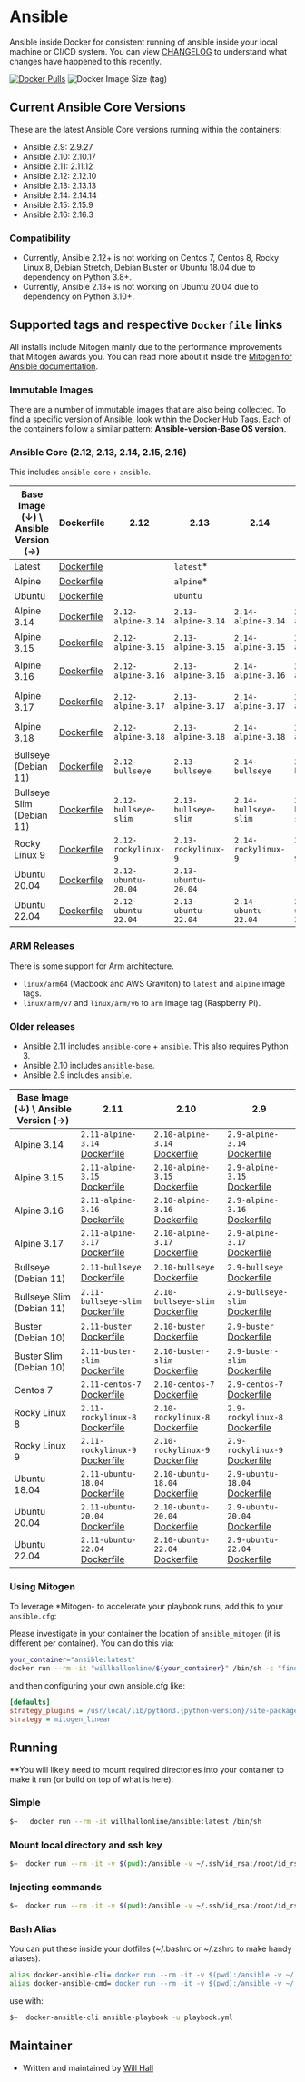 # Ansible

Ansible inside Docker for consistent running of ansible inside your local machine or CI/CD system. You can view [CHANGELOG](https://github.com/willhallonline/docker-ansible/blob/master/CHANGELOG.md) to understand what changes have happened to this recently.

[![Docker Pulls](https://img.shields.io/docker/pulls/willhallonline/ansible.svg "Docker Pulls")][hub] ![Docker Image Size (tag)](https://img.shields.io/docker/image-size/willhallonline/ansible/latest)

## Current Ansible Core Versions

These are the latest Ansible Core versions running within the containers:

- Ansible 2.9: 2.9.27
- Ansible 2.10: 2.10.17
- Ansible 2.11: 2.11.12
- Ansible 2.12: 2.12.10
- Ansible 2.13: 2.13.13
- Ansible 2.14: 2.14.14
- Ansible 2.15: 2.15.9
- Ansible 2.16: 2.16.3

### Compatibility

- Currently, Ansible 2.12+ is not working on Centos 7, Centos 8, Rocky Linux 8, Debian Stretch, Debian Buster or Ubuntu 18.04 due to dependency on Python 3.8+.
- Currently, Ansible 2.13+ is not working on Ubuntu 20.04 due to dependency on Python 3.10+.


## Supported tags and respective ```Dockerfile``` links

All installs include Mitogen mainly due to the performance improvements that Mitogen awards you. You can read more about it inside the [Mitogen for Ansible documentation](https://mitogen.readthedocs.io/en/stable/ansible.html).

### Immutable Images

There are a number of immutable images that are also being collected. To find a specific version of Ansible, look within the [Docker Hub Tags](https://hub.docker.com/r/willhallonline/ansible/tags). Each of the containers follow a similar pattern: **Ansible-version**-**Base OS version**.

### Ansible Core (2.12, 2.13, 2.14, 2.15, 2.16)

This includes `ansible-core` + `ansible`.

| Base Image (↓) \ Ansible Version (→) | Dockerfile                                                                                                              | 2.12                 | 2.13                 | 2.14                 | 2.15                 | 2.16 |
|--------------------------------------|-------------------------------------------------------------------------------------------------------------------------|----------------------|----------------------|----------------------|----------------------|----------------------|
| Latest                               | [Dockerfile](https://github.com/willhallonline/docker-ansible/blob/master/ansible-core/alpine317/Dockerfile)            |                      | `latest`*            |                      |                      |                      |
| Alpine                               | [Dockerfile](https://github.com/willhallonline/docker-ansible/blob/master/ansible-core/alpine317/Dockerfile)            |                      | `alpine`*            |                      |                      |                      |
| Ubuntu                               | [Dockerfile](https://github.com/willhallonline/docker-ansible/blob/master/ansible-core/ubuntu2204/Dockerfile)           |                      | `ubuntu`             |                      |                      |                      |
| Alpine 3.14                          | [Dockerfile](https://github.com/willhallonline/docker-ansible/blob/master/ansible-core/alpine314/Dockerfile)            | `2.12-alpine-3.14`   | `2.13-alpine-3.14`   | `2.14-alpine-3.14`   | `2.15-alpine-3.14`   |  |
| Alpine 3.15                          | [Dockerfile](https://github.com/willhallonline/docker-ansible/blob/master/ansible-core/alpine315/Dockerfile)            | `2.12-alpine-3.15`   | `2.13-alpine-3.15`   | `2.14-alpine-3.15`   | `2.15-alpine-3.15`   |  |
| Alpine 3.16                          | [Dockerfile](https://github.com/willhallonline/docker-ansible/blob/master/ansible-core/alpine316/Dockerfile)            | `2.12-alpine-3.16`   | `2.13-alpine-3.16`   | `2.14-alpine-3.16`   | `2.15-alpine-3.16`   | `2.16-alpine-3.16` |
| Alpine 3.17                          | [Dockerfile](https://github.com/willhallonline/docker-ansible/blob/master/ansible-core/alpine317/Dockerfile)            | `2.12-alpine-3.17`   | `2.13-alpine-3.17`   | `2.14-alpine-3.17`   | `2.15-alpine-3.17`   | `2.16-alpine-3.17` |
| Alpine 3.18                          | [Dockerfile](https://github.com/willhallonline/docker-ansible/blob/master/ansible-core/alpine318/Dockerfile)            | `2.12-alpine-3.18`   | `2.13-alpine-3.18`   | `2.14-alpine-3.18`   | `2.15-alpine-3.18`   | `2.16-alpine-3.18` |
| Bullseye (Debian 11)                 | [Dockerfile](https://github.com/willhallonline/docker-ansible/blob/master/ansible-core/debian-bullseye/Dockerfile)      | `2.12-bullseye`      | `2.13-bullseye`      | `2.14-bullseye`      | `2.15-bullseye`      |  |
| Bullseye Slim (Debian 11)            | [Dockerfile](https://github.com/willhallonline/docker-ansible/blob/master/ansible-core/debian-bullseye-slim/Dockerfile) | `2.12-bullseye-slim` | `2.13-bullseye-slim` | `2.14-bullseye-slim` | `2.15-bullseye-slim` |  |
| Rocky Linux 9                        | [Dockerfile](https://github.com/willhallonline/docker-ansible/blob/master/ansible-core/rocky9/Dockerfile)               | `2.12-rockylinux-9`  | `2.13-rockylinux-9`  | `2.14-rockylinux-9`  | `2.15-rockylinux-9`  |  |
| Ubuntu 20.04                         | [Dockerfile](https://github.com/willhallonline/docker-ansible/blob/master/ansible-core/ubuntu2004/Dockerfile)           | `2.12-ubuntu-20.04`  | `2.13-ubuntu-20.04`  |                      |                      |                      |
| Ubuntu 22.04                         | [Dockerfile](https://github.com/willhallonline/docker-ansible/blob/master/ansible-core/ubuntu2204/Dockerfile)           | `2.12-ubuntu-22.04`  | `2.13-ubuntu-22.04`  | `2.14-ubuntu-22.04`  | `2.15-ubuntu-22.04`  | `2.16-ubuntu-22.04` |

### ARM Releases 

There is some support for Arm architecture.

- `linux/arm64` (Macbook and AWS Graviton) to `latest` and `alpine` image tags.
- `linux/arm/v7` and `linux/arm/v6` to `arm` image tag (Raspberry Pi).

### Older releases

- Ansible 2.11 includes `ansible-core` + `ansible`. This also requires Python 3.
- Ansible 2.10 includes `ansible-base`.
- Ansible 2.9 includes `ansible`.

| Base Image (↓) \ Ansible Version (→) |  2.11                                                                                                                                        |  2.10                                                                                                                                        |  2.9                                                                                                                                   | 
|--------------------------------------|----------------------------------------------------------------------------------------------------------------------------------------------|----------------------------------------------------------------------------------------------------------------------------------------------|----------------------------------------------------------------------------------------------------------------------------------------|
| Alpine 3.14                          | `2.11-alpine-3.14` [Dockerfile](https://github.com/willhallonline/docker-ansible/blob/master/ansible-core/alpine314/Dockerfile)              | `2.10-alpine-3.14` [Dockerfile](https://github.com/willhallonline/docker-ansible/blob/master/ansible-base/alpine314/Dockerfile)              | `2.9-alpine-3.14` [Dockerfile](https://github.com/willhallonline/docker-ansible/blob/master/ansible/alpine314/Dockerfile)              |
| Alpine 3.15                          | `2.11-alpine-3.15` [Dockerfile](https://github.com/willhallonline/docker-ansible/blob/master/ansible-core/alpine315/Dockerfile)              | `2.10-alpine-3.15` [Dockerfile](https://github.com/willhallonline/docker-ansible/blob/master/ansible-base/alpine315/Dockerfile)              | `2.9-alpine-3.15` [Dockerfile](https://github.com/willhallonline/docker-ansible/blob/master/ansible/alpine315/Dockerfile)              |
| Alpine 3.16                          | `2.11-alpine-3.16` [Dockerfile](https://github.com/willhallonline/docker-ansible/blob/master/ansible-core/alpine316/Dockerfile)              | `2.10-alpine-3.16` [Dockerfile](https://github.com/willhallonline/docker-ansible/blob/master/ansible-base/alpine316/Dockerfile)              | `2.9-alpine-3.16` [Dockerfile](https://github.com/willhallonline/docker-ansible/blob/master/ansible/alpine316/Dockerfile)              |
| Alpine 3.17                          | `2.11-alpine-3.17` [Dockerfile](https://github.com/willhallonline/docker-ansible/blob/master/ansible-core/alpine317/Dockerfile)              | `2.10-alpine-3.17` [Dockerfile](https://github.com/willhallonline/docker-ansible/blob/master/ansible-base/alpine317/Dockerfile)              | `2.9-alpine-3.17` [Dockerfile](https://github.com/willhallonline/docker-ansible/blob/master/ansible/alpine317/Dockerfile)              |
| Bullseye (Debian 11)                 | `2.11-bullseye` [Dockerfile](https://github.com/willhallonline/docker-ansible/blob/master/ansible-core/debian-bullseye/Dockerfile)           | `2.10-bullseye` [Dockerfile](https://github.com/willhallonline/docker-ansible/blob/master/ansible-base/debian-bullseye/Dockerfile)           | `2.9-bullseye` [Dockerfile](https://github.com/willhallonline/docker-ansible/blob/master/ansible/debian-bullseye/Dockerfile)           |
| Bullseye Slim (Debian 11)            | `2.11-bullseye-slim` [Dockerfile](https://github.com/willhallonline/docker-ansible/blob/master/ansible-core/debian-bullseye-slim/Dockerfile) | `2.10-bullseye-slim` [Dockerfile](https://github.com/willhallonline/docker-ansible/blob/master/ansible-base/debian-bullseye-slim/Dockerfile) | `2.9-bullseye-slim` [Dockerfile](https://github.com/willhallonline/docker-ansible/blob/master/ansible/debian-bullseye-slim/Dockerfile) |
| Buster (Debian 10)                   | `2.11-buster` [Dockerfile](https://github.com/willhallonline/docker-ansible/blob/master/ansible-core/debian-buster/Dockerfile)               | `2.10-buster` [Dockerfile](https://github.com/willhallonline/docker-ansible/blob/master/ansible-base/debian-buster/Dockerfile)               | `2.9-buster` [Dockerfile](https://github.com/willhallonline/docker-ansible/blob/master/ansible/debian-buster/Dockerfile)               |
| Buster Slim (Debian 10)              | `2.11-buster-slim` [Dockerfile](https://github.com/willhallonline/docker-ansible/blob/master/ansible-core/debian-buster-slim/Dockerfile)     | `2.10-buster-slim` [Dockerfile](https://github.com/willhallonline/docker-ansible/blob/master/ansible-base/debian-buster-slim/Dockerfile)     | `2.9-buster-slim` [Dockerfile](https://github.com/willhallonline/docker-ansible/blob/master/ansible/debian-buster-slim/Dockerfile)     |
| Centos 7                             | `2.11-centos-7` [Dockerfile](https://github.com/willhallonline/docker-ansible/blob/master/ansible-core/centos7/Dockerfile)                   | `2.10-centos-7` [Dockerfile](https://github.com/willhallonline/docker-ansible/blob/master/ansible-base/centos7/Dockerfile)                   | `2.9-centos-7` [Dockerfile](https://github.com/willhallonline/docker-ansible/blob/master/ansible/centos7/Dockerfile)                   |
| Rocky Linux 8                        | `2.11-rockylinux-8` [Dockerfile](https://github.com/willhallonline/docker-ansible/blob/master/ansible-core/rocky8/Dockerfile)                | `2.10-rockylinux-8` [Dockerfile](https://github.com/willhallonline/docker-ansible/blob/master/ansible-base/rocky8/Dockerfile)                | `2.9-rockylinux-8` [Dockerfile](https://github.com/willhallonline/docker-ansible/blob/master/ansible/rocky8/Dockerfile)                |
| Rocky Linux 9                        | `2.11-rockylinux-9` [Dockerfile](https://github.com/willhallonline/docker-ansible/blob/master/ansible-core/rocky9/Dockerfile)                | `2.10-rockylinux-9` [Dockerfile](https://github.com/willhallonline/docker-ansible/blob/master/ansible-base/rocky9/Dockerfile)                | `2.9-rockylinux-9` [Dockerfile](https://github.com/willhallonline/docker-ansible/blob/master/ansible/rocky9/Dockerfile)                |
| Ubuntu 18.04                         | `2.11-ubuntu-18.04` [Dockerfile](https://github.com/willhallonline/docker-ansible/blob/master/ansible-core/ubuntu1804/Dockerfile)            | `2.10-ubuntu-18.04` [Dockerfile](https://github.com/willhallonline/docker-ansible/blob/master/ansible-base/ubuntu1804/Dockerfile)            | `2.9-ubuntu-18.04` [Dockerfile](https://github.com/willhallonline/docker-ansible/blob/master/ansible/ubuntu1804/Dockerfile)            |
| Ubuntu 20.04                         | `2.11-ubuntu-20.04` [Dockerfile](https://github.com/willhallonline/docker-ansible/blob/master/ansible-core/ubuntu2004/Dockerfile)            | `2.10-ubuntu-20.04` [Dockerfile](https://github.com/willhallonline/docker-ansible/blob/master/ansible-base/ubuntu2004/Dockerfile)            | `2.9-ubuntu-20.04` [Dockerfile](https://github.com/willhallonline/docker-ansible/blob/master/ansible/ubuntu2004/Dockerfile)            |
| Ubuntu 22.04                         | `2.11-ubuntu-22.04` [Dockerfile](https://github.com/willhallonline/docker-ansible/blob/master/ansible-core/ubuntu2204/Dockerfile)            | `2.10-ubuntu-22.04` [Dockerfile](https://github.com/willhallonline/docker-ansible/blob/master/ansible-base/ubuntu2204/Dockerfile)            | `2.9-ubuntu-22.04` [Dockerfile](https://github.com/willhallonline/docker-ansible/blob/master/ansible/ubuntu2204/Dockerfile)            |

### Using Mitogen

To leverage *Mitogen- to accelerate your playbook runs, add this to your ```ansible.cfg```:

Please investigate in your container the location of `ansible_mitogen` (it is different per container). You can do this via:

```bash
your_container="ansible:latest"
docker run --rm -it "willhallonline/${your_container}" /bin/sh -c "find / -type d | grep 'ansible_mitogen/plugins' | sort | head -n 1"
```

and then configuring your own ansible.cfg like:

```ini
[defaults]
strategy_plugins = /usr/local/lib/python3.{python-version}/site-packages/ansible_mitogen/plugins/
strategy = mitogen_linear
```

## Running

**You will likely need to mount required directories into your container to make it run (or build on top of what is here).

### Simple

```bash
$~   docker run --rm -it willhallonline/ansible:latest /bin/sh
```

### Mount local directory and ssh key

```bash
$~  docker run --rm -it -v $(pwd):/ansible -v ~/.ssh/id_rsa:/root/id_rsa willhallonline/ansible:latest /bin/sh
```

### Injecting commands

```bash
$~  docker run --rm -it -v $(pwd):/ansible -v ~/.ssh/id_rsa:/root/id_rsa willhallonline/ansible:latest ansible-playbook playbook.yml
```

### Bash Alias

You can put these inside your dotfiles (~/.bashrc or ~/.zshrc to make handy aliases).

```bash
alias docker-ansible-cli='docker run --rm -it -v $(pwd):/ansible -v ~/.ssh/id_rsa:/root/.ssh/id_rsa --workdir=/ansible willhallonline/ansible:latest /bin/sh'
alias docker-ansible-cmd='docker run --rm -it -v $(pwd):/ansible -v ~/.ssh/id_rsa:/root/.ssh/id_rsa --workdir=/ansible willhallonline/ansible:latest '
```

use with:

```bash
$~  docker-ansible-cli ansible-playbook -u playbook.yml
```

## Maintainer

- Written and maintained by [Will Hall](https://www.willhallonline.co.uk)

[hub]: https://hub.docker.com/r/willhallonline/ansible
[microbadger]: https://microbadger.com/images/willhallonline/ansible
